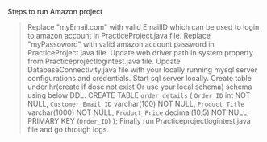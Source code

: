 Steps to run Amazon project
  > Replace "myEmail.com"  with valid EmailID which can be used to login to amazon account in PracticeProject.java file.
  > Replace "myPassoword" with valid amazon account password in PracticeProject.java file.
  > Update web driver path in system property from Practiceprojectlogintest.java file.
  > Update DatabaseConnectivity.java file with your locally running mysql server configurations and credentials.
  > Start sql server locally.
  > Create table under hr(create if dose not exist Or use your local schema) schema using below DDL.
  > CREATE TABLE `order_details` (
	  `Order_ID` int NOT NULL,
	  `Customer_Email_ID` varchar(100) NOT NULL,
	  `Product_Title` varchar(1000) NOT NULL,
	  `Product_Price` decimal(10,5) NOT NULL,
	   PRIMARY KEY (`Order_ID`)
	);
 > Finally run Practiceprojectlogintest.java file and go through logs.
    